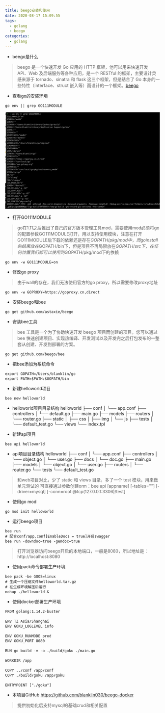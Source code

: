 ```yaml
---
title: beego安装和使用
date: 2020-08-17 15:09:55
tags:
  - golang
  - beego
categories:
  - golang
---
```

+ beego是什么
> beego 是一个快速开发 Go 应用的 HTTP 框架，他可以用来快速开发 API、Web 及后端服务等各种应用，是一个 RESTful 的框架，主要设计灵感来源于 tornado、sinatra 和 flask 这三个框架，但是结合了 Go 本身的一些特性（interface、struct 嵌入等）而设计的一个框架。[beego](https://beego.me)

+ 查看go的安装环境
```
go env || grep GO111MODULE
```
![go-env](/images/go-env.png)

+ 打开GO111MODULE
> go在1.11之后推出了自己的官方版本管理工具mod，需要使用mod必须将go的配置参数GO111MODULE打开，用以支持使用模块，注意在打开GO111MODULE后下载的依赖还是存在$GOPATH/pkg/mod中，而go install的结果放在$GOPATH/bin下，但是项目不再局限放在$GOPATH/src下，在任何位置我们都可以使用到$GOPATH/pkg/mod下的依赖
```
go env -w GO111MODULE=on
```
+ 修改go proxy
> 由于wall的存在，我们无法使用官方的go proxy，所以需要修改proxy地址
```
go env -w GOPROXY=https://goproxy.cn,direct
```

+ 安装beego和bee
```
go get github.com/astaxie/beego
```

+ 安装bee工具
> bee 工具是一个为了协助快速开发 beego 项目而创建的项目，您可以通过 bee 快速创建项目、实现热编译、开发测试以及开发完之后打包发布的一整套从创建、开发到部署的方案。
```
go get github.com/beego/bee
```

+ 把bee添加为系统命令
```
export GOPATH=/Users/blanklin/go
export PATH=$PATH:$GOPATH/bin
```

+ 新建helloworld项目
```
bee new helloworld
```
+ helloworld项目目录结构
helloworld
├── conf
│   └── app.conf
├── controllers
│   └── default.go
├── main.go
├── models
├── routers
│   └── router.go
├── static
│   ├── css
│   ├── img
│   └── js
├── tests
│   └── default_test.go
└── views
    └── index.tpl

+ 新建api项目
```
bee api helloworld
```

+ api项目目录结构
helloworld
├── conf
│   └── app.conf
├── controllers
│   └── object.go
│   └── user.go
├── docs
│   └── doc.go
├── main.go
├── models
│   └── object.go
│   └── user.go
├── routers
│   └── router.go
└── tests
    └── default_test.go

> 和web项目对比，少了 static 和 views 目录，多了一个 test 模块，用来做单元测试的
> 可直接通过参数创建orm：bee api [appname] [-tables=""] [-driver=mysql] [-conn=root:@tcp(127.0.0.1:3306)/test]

+ 使用go mod
```
go mod init helloworld
```

+ 运行beego项目
```
bee run
# 配合conf/app.conf[EnableDocs = true]开启swagger
bee run -downdoc=true -gendoc=true
```
> 打开浏览器访问beego开启的本地端口，一般是8080，所以地址是：http://localhost:8080

+ 使用pack命令部署生产环境
```
bee pack -be GOOS=linux
# 生成一个压缩文件helloworld.tar.gz
# 在生成环境解压后运行
nohup ./helloworld &
```

+ 使用docker部署生产环境
```
FROM golang:1.14.2-buster

ENV TZ Asia/Shanghai
ENV GOKU_LOGLEVEL info

ENV GOKU_RUNMODE prod
ENV GOKU_PORT 8080

RUN go build -v -o ./build/goku ./main.go

WORKDIR /app

COPY ../conf /app/conf
COPY ./build/goku /app/goku

ENTRYPOINT ["./goku"]

```
+ 本项目GitHub
https://github.com/blanklin030/beego-docker
> 提供初始化后支持mysql的基础crud和相关配置